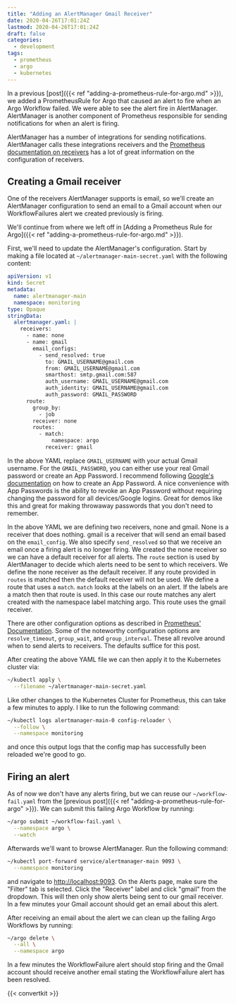 ```yaml
---
title: "Adding an AlertManager Gmail Receiver"
date: 2020-04-26T17:01:24Z
lastmod: 2020-04-26T17:01:24Z
draft: false
categories:
  - development
tags:
  - prometheus
  - argo
  - kubernetes
---
```


In a previous [post]({{< ref "adding-a-prometheus-rule-for-argo.md" >}}), we added a
PrometheusRule for Argo that caused an alert to fire when an Argo Workflow failed.
We were able to see the alert fire in AlertManager. AlertManager is another component
of Prometheus responsible for sending notifications for when an alert is firing.

AlertManager has a number of integrations for sending notifications. AlertManager
calls these integrations receivers and the
[Prometheus documentation on receivers](https://prometheus.io/docs/alerting/configuration/#receiver)
has a lot of great information on the configuration of receivers.

## Creating a Gmail receiver

One of the receivers AlertManager supports is email, so we'll create an AlertManager
configuration to send an email to a Gmail account when our WorkflowFailures alert we created
previously is firing.

We'll continue from where we left off in
[Adding a Prometheus Rule for Argo]({{< ref "adding-a-prometheus-rule-for-argo.md" >}}).

First, we'll need to update the AlertManager's configuration. Start by making a file located at
`~/alertmanager-main-secret.yaml` with the following content:

```yaml
apiVersion: v1
kind: Secret
metadata:
  name: alertmanager-main
  namespace: monitoring
type: Opaque
stringData:
  alertmanager.yaml: |
    receivers:
      - name: none
      - name: gmail
        email_configs:
          - send_resolved: true
            to: GMAIL_USERNAME@gmail.com
            from: GMAIL_USERNAME@gmail.com
            smarthost: smtp.gmail.com:587
            auth_username: GMAIL_USERNAME@gmail.com
            auth_identity: GMAIL_USERNAME@gmail.com
            auth_password: GMAIL_PASSWORD
      route:
        group_by:
          - job
        receiver: none
        routes:
          - match:
              namespace: argo
            receiver: gmail
```

In the above YAML replace `GMAIL_USERNAME` with your actual Gmail username. For the
`GMAIL_PASSWORD`, you can either use your real Gmail password or create an App Password. I
recommend following
[Google's documentation](https://support.google.com/accounts/answer/185833?hl=en) on how
to create an App Password. A nice convenience with App Passwords is the ability to revoke
an App Password without requiring changing the password for all devices/Google logins. Great
for demos like this and great for making throwaway passwords that you don't need to remember.

In the above YAML we are defining two receivers, none and gmail. None is a receiver that does
nothing. gmail is a receiver that will send an email based on the `email_config`. We also
specify `send_resolved` so that we receive an email once a firing alert is no longer firing.
We created the none receiver so we can have a default receiver for all alerts. The `route`
section is used by AlertManager to decide which alerts need to be sent to which receivers. We
define the none receiver as the default receiver. If any route provided in `routes` is matched
then the default receiver will not be used. We define a route that uses a `match`. `match` looks
at the labels on an alert. If the labels are a match then that route is used. In this case
our route matches any alert created with the namespace label matching argo. This route uses
the gmail receiver.

There are other configuration options as described in
[Prometheus' Documentation](https://prometheus.io/docs/alerting/configuration/). Some of
the noteworthy configuration options are `resolve_timeout`, `group_wait`, and
`group_interval`. These all revolve around when to send alerts to receivers. The defaults
suffice for this post.

After creating the above YAML file we can then apply it to the Kubernetes cluster via:

```bash
~/kubectl apply \
  --filename ~/alertmanager-main-secret.yaml
```

Like other changes to the Kubernetes Cluster for Prometheus, this can take a few minutes to
apply. I like to run the following command:

```bash
~/kubectl logs alertmanager-main-0 config-reloader \
  --follow \
  --namespace monitoring
```

and once this output logs that the config map has successfully been reloaded we're good to go.

## Firing an alert

As of now we don't have any alerts firing, but we can reuse our `~/workflow-fail.yaml` from
the [previous post]({{< ref "adding-a-prometheus-rule-for-argo" >}}). We can submit this failing
Argo Workflow by running:

```bash
~/argo submit ~/workflow-fail.yaml \
  --namespace argo \
  --watch
```

Afterwards we'll want to browse AlertManager. Run the following command:

```bash
~/kubectl port-forward service/alertmanager-main 9093 \
  --namespace monitoring
```

and navigate to [http://localhost:9093](http://localhost:9093). On the Alerts page, make sure
the "Filter" tab is selected. Click the "Receiver" label and click "gmail" from the dropdown.
This will then only show alerts being sent to our gmail receiver. In a few minutes your Gmail
account should get an email about this alert.

After receiving an email about the alert we can clean up the failing Argo Workflows by running:

```bash
~/argo delete \
  --all \
  --namespace argo
```

In a few minutes the WorkflowFailure alert should stop firing and the Gmail account should
receive another email stating the WorkflowFailure alert has been resolved.

{{< convertkit >}}
